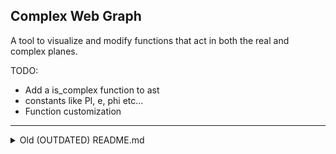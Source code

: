 ## Complex Web Graph

A tool to visualize and modify functions that act in both the real and complex planes.

TODO:

- Add a is_complex function to ast
- constants like PI, e, phi etc...
- Function customization

---

<details>
      <summary>Old (OUTDATED) README.md</summary>

A non-exhaustive checklist on what is needed to complete this project:

- [x] Boilerplate JS and WASM interfacing.
- [x] Research and impl. structs to handle tokens, preferablly easily expandible
- [x] Scanner for lexemes in evaluation.
- [x] Evaluator to to create tokens to use.
- [x] Impliment Recursive Descent Parser or the shunting yard algorithim to
      build and AST from tokens.
- [xx] Global variables and variable assignment, with multiple assignment
- [ ] Function handling, arbitrary amount of arguments
- [x] Complex number input, _i_ operator and basic complex functions via vectors
- [ ] Complex trig operators, with the mclauren series used as an approximation
      around a specificly defined point.
- [x] Wasm & Js Rendering using HTML5 canvas, currently thinking rendering with Js
- [x] Drawing an infinitely resizable and moveble grid, containerized for
      multiple instances in the future
- [x] Calculating an output 2d vector array from an input 2d vector array using
      AST (or other method of function representation) given a range and
      percision determined by the grid's view window in WASM.<sup>1</sup>
- [x] Rendering a series of points and line from the 2d vector array by only
      graphing the reals
- [x] Being able to select the coordinate space of the output for different views
- [ ] Multiple views that move simultaneously of the output data
      (calculate once, render n-times)
- [ ] Better input, n-many input boxes, all formatted with KaTeX live rendering

Optional:

- [ ] KaTeX rendering of input/evaluated expression for better looking results
- [ ] 3D grid rendering for more types of complex ouput visualization.
- [ ] Lua/Pyton based scripting api for changing things

---

Note: I am writing this project alongside learning Rust, so in the event that
I learn any new paridigms or design patterns that I want/need to impl. I will
add them here:

- [x] Debug "mode" to only compile console_log!'s when told.
- [ ] Canvas modification via wasm
- [ ] canvas compositing and instantiation for each function.

---

[1] This means that
when using functions based on the mclauren series, the center of the graph
is the a point, and all calculations of surrounding points are passed
through that in order to cut down on making a new approximating function
for each entry in the array.

</details>
